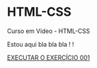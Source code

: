 # HTML-CSS
 Curso em Vídeo - HTML-CSS

Estou aqui bla bla bla ! !

<a href="https://evandroanelli.github.io/HTML-CSS/EXERCICIOS/ex001/index.html" target="_blank" class="externo">EXECUTAR O EXERCÍCIO 001 </a>
